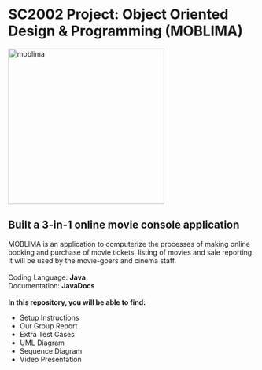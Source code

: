 # SC2002 Project: Object Oriented Design & Programming (MOBLIMA)
<img width="317" alt="moblima" src="https://github.com/dannweeeee/SC2002_MOBLIMA/assets/42776950/e4494dc3-cfd6-4b52-922f-8f4d06cff841"> <br>
## Built a 3-in-1 online movie console application <br>
MOBLIMA is an application to computerize the processes of making online booking and purchase of movie tickets, listing of movies and sale reporting. 
It will be used by the movie-goers and cinema staff. <br>
<br>
Coding Language: **Java** <br>
Documentation: **JavaDocs** <br>
<br>
**In this repository, you will be able to find:** <br>
* Setup Instructions
* Our Group Report
* Extra Test Cases
* UML Diagram
* Sequence Diagram
* Video Presentation
